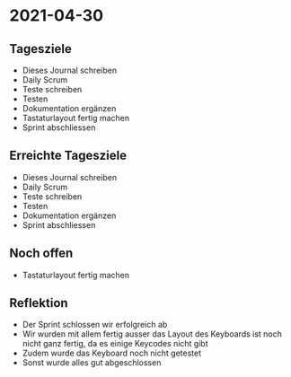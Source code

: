 # 2021-04-30
## Tagesziele
* Dieses Journal schreiben
* Daily Scrum
* Teste schreiben
* Testen
* Dokumentation ergänzen
* Tastaturlayout fertig machen  
* Sprint abschliessen
## Erreichte Tagesziele
* Dieses Journal schreiben
* Daily Scrum
* Teste schreiben
* Testen
* Dokumentation ergänzen
* Sprint abschliessen
## Noch offen
* Tastaturlayout fertig machen
## Reflektion
* Der Sprint schlossen wir erfolgreich ab
* Wir wurden mit allem fertig ausser das Layout des Keyboards ist noch nicht ganz fertig, da es einige Keycodes nicht gibt
* Zudem wurde das Keyboard noch nicht getestet
* Sonst wurde alles gut abgeschlossen